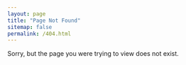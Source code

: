 ```yaml
---
layout: page
title: "Page Not Found"
sitemap: false
permalink: /404.html
---
```


Sorry, but the page you were trying to view does not exist.
